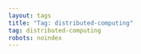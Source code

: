 ```yaml
---
layout: tags
title: "Tag: distributed-computing"
tag: distributed-computing
robots: noindex
---
```


